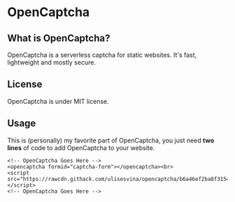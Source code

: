 # OpenCaptcha

## What is OpenCaptcha?

OpenCaptcha is a serverless captcha for static websites. It's fast, lightweight and mostly secure.

## License

OpenCaptcha is under MIT license.

## Usage

This is (personally) my favorite part of OpenCaptcha, you just need **two lines** of code to add OpenCaptcha to your website.

```
<!-- OpenCaptcha Goes Here -->
<opencaptcha formid="captcha-form"></opencaptcha><br>
<script src="https://rawcdn.githack.com/ulisesvina/opencaptcha/b6a46ef2ba8f3154d8a405c3ce2f2aa9d409da07/src/opencaptcha.js"></script>
<!-- OpenCaptcha Goes Here -->
```
